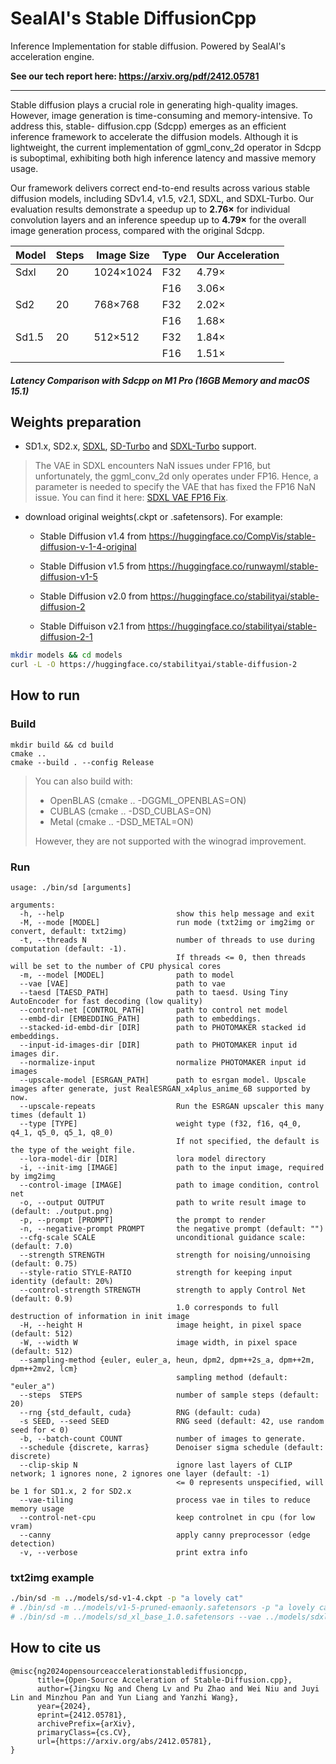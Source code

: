 # SealAI's Stable DiffusionCpp

Inference Implementation for stable diffusion. Powered by SealAI's acceleration engine.

**See our tech report here: https://arxiv.org/pdf/2412.05781**

----
Stable diffusion plays a crucial role in generating high-quality images. However,
image generation is time-consuming and memory-intensive. To address this, stable-
diffusion.cpp (Sdcpp) emerges as an efficient inference framework to accelerate
the diffusion models. Although it is lightweight, the current implementation of
ggml_conv_2d operator in Sdcpp is suboptimal, exhibiting both high inference
latency and massive memory usage. 

Our framework delivers correct end-to-end results across various stable diffusion
models, including SDv1.4, v1.5, v2.1, SDXL, and SDXL-Turbo. Our evaluation
results demonstrate a speedup up to **2.76×** for individual convolution layers and an
inference speedup up to **4.79×** for the overall image generation process, compared
with the original Sdcpp.


| Model    | Steps | Image Size | Type | Our Acceleration |
|----------|-------|------------|------|-------------|
| Sdxl     | 20    | 1024×1024  | F32  | 4.79×       |
|          |       |            | F16  | 3.06×       |
| Sd2      | 20    | 768×768    | F32  | 2.02×       |
|          |       |            | F16  | 1.68×       |
| Sd1.5    | 20    | 512×512    | F32  | 1.84×       |
|          |       |            | F16  | 1.51×       |
##### Latency Comparison with Sdcpp  on M1 Pro (16GB Memory and macOS 15.1)



## Weights preparation

- SD1.x, SD2.x, [SDXL](https://huggingface.co/stabilityai/stable-diffusion-xl-base-1.0), [SD-Turbo](https://huggingface.co/stabilityai/sd-turbo) and [SDXL-Turbo](https://huggingface.co/stabilityai/sdxl-turbo) support.

> The VAE in SDXL encounters NaN issues under FP16, but unfortunately, the ggml_conv_2d only operates under FP16. Hence, a parameter is needed to specify the VAE that has fixed the FP16 NaN issue. You can find it here: [SDXL VAE FP16 Fix](https://huggingface.co/madebyollin/sdxl-vae-fp16-fix/blob/main/sdxl_vae.safetensors).

- download original weights(.ckpt or .safetensors). For example:

	- Stable Diffusion v1.4 from https://huggingface.co/CompVis/stable-diffusion-v-1-4-original

	- Stable Diffusion v1.5 from https://huggingface.co/runwayml/stable-diffusion-v1-5

	- Stable Diffusion v2.0 from https://huggingface.co/stabilityai/stable-diffusion-2

	- Stable Diffuison v2.1 from https://huggingface.co/stabilityai/stable-diffusion-2-1

```bash
mkdir models && cd models
curl -L -O https://huggingface.co/stabilityai/stable-diffusion-2
```



## How to run


### Build

```shell
mkdir build && cd build
cmake ..
cmake --build . --config Release
```

> You can also build with:
>
> - OpenBLAS (cmake .. -DGGML_OPENBLAS=ON)
> - CUBLAS (cmake .. -DSD_CUBLAS=ON)
> - Metal (cmake .. -DSD_METAL=ON)
>
> However, they are not supported with the winograd improvement.



### Run

```
usage: ./bin/sd [arguments]

arguments:
  -h, --help                         show this help message and exit
  -M, --mode [MODEL]                 run mode (txt2img or img2img or convert, default: txt2img)
  -t, --threads N                    number of threads to use during computation (default: -1).
                                     If threads <= 0, then threads will be set to the number of CPU physical cores
  -m, --model [MODEL]                path to model
  --vae [VAE]                        path to vae
  --taesd [TAESD_PATH]               path to taesd. Using Tiny AutoEncoder for fast decoding (low quality)
  --control-net [CONTROL_PATH]       path to control net model
  --embd-dir [EMBEDDING_PATH]        path to embeddings.
  --stacked-id-embd-dir [DIR]        path to PHOTOMAKER stacked id embeddings.
  --input-id-images-dir [DIR]        path to PHOTOMAKER input id images dir.
  --normalize-input                  normalize PHOTOMAKER input id images
  --upscale-model [ESRGAN_PATH]      path to esrgan model. Upscale images after generate, just RealESRGAN_x4plus_anime_6B supported by now.
  --upscale-repeats                  Run the ESRGAN upscaler this many times (default 1)
  --type [TYPE]                      weight type (f32, f16, q4_0, q4_1, q5_0, q5_1, q8_0)
                                     If not specified, the default is the type of the weight file.
  --lora-model-dir [DIR]             lora model directory
  -i, --init-img [IMAGE]             path to the input image, required by img2img
  --control-image [IMAGE]            path to image condition, control net
  -o, --output OUTPUT                path to write result image to (default: ./output.png)
  -p, --prompt [PROMPT]              the prompt to render
  -n, --negative-prompt PROMPT       the negative prompt (default: "")
  --cfg-scale SCALE                  unconditional guidance scale: (default: 7.0)
  --strength STRENGTH                strength for noising/unnoising (default: 0.75)
  --style-ratio STYLE-RATIO          strength for keeping input identity (default: 20%)
  --control-strength STRENGTH        strength to apply Control Net (default: 0.9)
                                     1.0 corresponds to full destruction of information in init image
  -H, --height H                     image height, in pixel space (default: 512)
  -W, --width W                      image width, in pixel space (default: 512)
  --sampling-method {euler, euler_a, heun, dpm2, dpm++2s_a, dpm++2m, dpm++2mv2, lcm}
                                     sampling method (default: "euler_a")
  --steps  STEPS                     number of sample steps (default: 20)
  --rng {std_default, cuda}          RNG (default: cuda)
  -s SEED, --seed SEED               RNG seed (default: 42, use random seed for < 0)
  -b, --batch-count COUNT            number of images to generate.
  --schedule {discrete, karras}      Denoiser sigma schedule (default: discrete)
  --clip-skip N                      ignore last layers of CLIP network; 1 ignores none, 2 ignores one layer (default: -1)
                                     <= 0 represents unspecified, will be 1 for SD1.x, 2 for SD2.x
  --vae-tiling                       process vae in tiles to reduce memory usage
  --control-net-cpu                  keep controlnet in cpu (for low vram)
  --canny                            apply canny preprocessor (edge detection)
  -v, --verbose                      print extra info
```

### txt2img example


```sh
./bin/sd -m ../models/sd-v1-4.ckpt -p "a lovely cat"
# ./bin/sd -m ../models/v1-5-pruned-emaonly.safetensors -p "a lovely cat"
# ./bin/sd -m ../models/sd_xl_base_1.0.safetensors --vae ../models/sdxl_vae-fp16-fix.safetensors -H 1024 -W 1024 -p "a lovely cat" -v
```



## How to cite us

```
@misc{ng2024opensourceaccelerationstablediffusioncpp,
      title={Open-Source Acceleration of Stable-Diffusion.cpp}, 
      author={Jingxu Ng and Cheng Lv and Pu Zhao and Wei Niu and Juyi Lin and Minzhou Pan and Yun Liang and Yanzhi Wang},
      year={2024},
      eprint={2412.05781},
      archivePrefix={arXiv},
      primaryClass={cs.CV},
      url={https://arxiv.org/abs/2412.05781}, 
}
```

